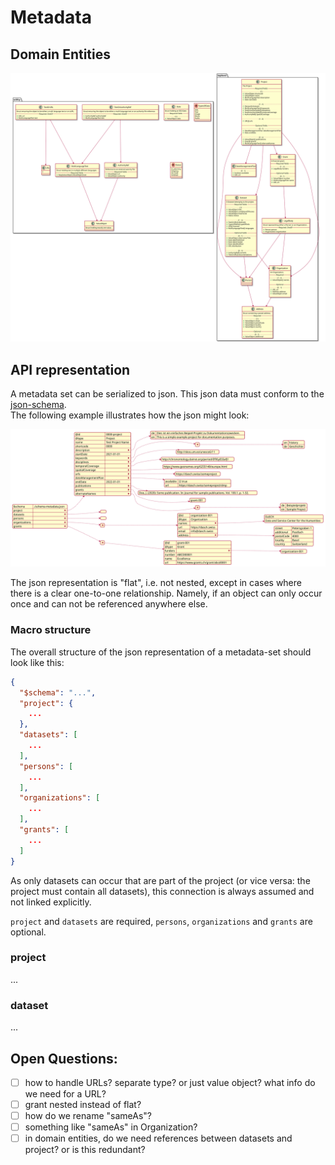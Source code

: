 # Metadata

## Domain Entities

![domain entities](./domain-entities.svg)

## API representation

A metadata set can be serialized to json. This json data must conform to the [json-schema](schema-metadata.json).  
The following example illustrates how the json might look:

![json example](./api-example.svg)

The json representation is "flat", i.e. not nested, except in cases where there is a clear one-to-one relationship. Namely, if an object can only occur once and can not be referenced anywhere else.

### Macro structure

The overall structure of the json representation of a metadata-set should look like this:

```json
{
  "$schema": "...",
  "project": {
    ...
  },
  "datasets": [
    ...
  ],
  "persons": [
    ...
  ],
  "organizations": [
    ...
  ],
  "grants": [
    ...
  ]
}
```

As only datasets can occur that are part of the project (or vice versa: the project must contain all datasets), this connection is always assumed and not linked explicitly.

`project` and `datasets` are required, `persons`, `organizations` and `grants` are optional.

### project

...

### dataset

...

## Open Questions:

- [ ] how to handle URLs? separate type? or just value object? what info do we need for a URL?
- [ ] grant nested instead of flat?
- [ ] how do we rename "sameAs"?
- [ ] something like "sameAs" in Organization?
- [ ] in domain entities, do we need references between datasets and project? or is this redundant?
